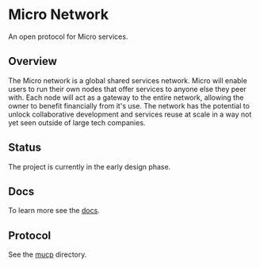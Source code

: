 # Micro Network

An open protocol for Micro services.

## Overview

The Micro network is a global shared services network. Micro will enable users to run their own nodes 
that offer services to anyone else they peer with. Each node will act as a gateway to the entire network, 
allowing the owner to benefit financially from it's use. The network has the potential to unlock collaborative 
development and services reuse at scale in a way not yet seen outside of large tech companies.

## Status

The project is currently in the early design phase.

## Docs

To learn more see the [docs](docs).

## Protocol

See the [mucp](mucp) directory.
